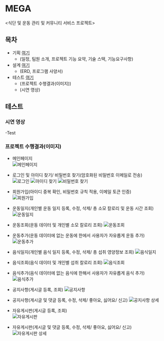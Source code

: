 # MEGA
<식단 및 운동 관리 및 커뮤니티 서비스 프로젝트>


## 목차
- 기획 [여기](#3-인용상자)
  - (일정, 팀원 소개, 프로젝트 기능 요약, 기술 스택, 기능요구사항)
- 설계 [여기](#3-인용상자)
  - (ERD, 프로그램 사양서)
- 테스트 [여기](#테스트)
  - (프로젝트 수행결과(이미지))
  - (시연 영상)  



## 테스트

### 시연 영상
-Test  


### 프로젝트 수행결과(이미지)  

- 메인페이지  
![메인페이지](https://github.com/hykim-king/MEGA/blob/main/doc/%EB%A9%94%EC%9D%B8.png)  

- 로그인 및 아이디 찾기/ 비밀번호 찾기(암호화된 비밀번호 이메일로 전송)  
![로그인](https://github.com/hykim-king/MEGA/blob/main/doc/%EB%A1%9C%EA%B7%B8%EC%9D%B8%ED%99%88.png)
![아이디 찾기](https://github.com/hykim-king/MEGA/blob/main/doc/%EC%95%84%EC%9D%B4%EB%94%94%EC%B0%BE%EA%B8%B0.png)
![비밀번호 찾기](https://github.com/hykim-king/MEGA/blob/main/doc/%EB%B9%84%EB%B0%80%EB%B2%88%ED%98%B8%EC%B0%BE%EA%B8%B0.png)

- 회원가입(아이디 중복 확인, 비밀번호 규칙 적용, 이메일 토큰 인증)  
![회원가입](https://github.com/hykim-king/MEGA/blob/main/doc/%ED%9A%8C%EC%9B%90%EA%B0%80%EC%9E%85.png)

- 운동일지(개인별 운동 일지 등록, 수정, 삭제/ 총 소모 칼로리 및 운동 시간 조회)
![운동일지](https://github.com/hykim-king/MEGA/blob/main/doc/%EC%9A%B4%EB%8F%99%EC%9D%BC%EC%A7%80.png)
- 운동조회(운동 데이터 및 개인별 소모 칼로리 조회)
![운동조회](https://github.com/hykim-king/MEGA/blob/main/doc/%EC%9A%B4%EB%8F%99%EC%A1%B0%ED%9A%8C.png)
- 운동추가(운동 데이터에 없는 운동에 한에서 사용자가 자유롭게 운동 추가)  
![운동추가](https://github.com/hykim-king/MEGA/blob/main/doc/%EC%9A%B4%EB%8F%99%EC%B6%94%EA%B0%80.png)

- 음식일지(개인별 음식 일지 등록, 수정, 삭제/ 총 섭취 영양정보 조회) 
![음식일지](https://github.com/hykim-king/MEGA/blob/main/doc/%EC%9D%8C%EC%8B%9D%EC%9D%BC%EC%A7%80.png)
- 음식조회(음식 데이터 및 개인별 섭취 칼로리 조회)
![음식조회](https://github.com/hykim-king/MEGA/blob/main/doc/%EC%9D%8C%EC%8B%9D%EC%A1%B0%ED%9A%8C.png)
- 음식추가(음식 데이터에 없는 음식에 한해서 사용자가 자유롭게 음식 추가)
![음식추가](https://github.com/hykim-king/MEGA/blob/main/doc/%EC%9D%8C%EC%8B%9D%EC%B6%94%EA%B0%80.png)

- 공지사항(게시글 등록, 조회) 
![공지사항](https://github.com/hykim-king/MEGA/blob/main/doc/%EA%B3%B5%EC%A7%80%EC%82%AC%ED%95%AD.png)
- 공지사항(게시글 및 댓글 등록, 수정, 삭제/ 좋아요, 싫어요/ 신고)
![공지사항 상세](https://github.com/hykim-king/MEGA/blob/main/doc/%EA%B3%B5%EC%A7%80%EC%82%AC%ED%95%AD%EC%84%B8%EB%B6%80%EC%82%AC%ED%95%AD.png)
  
- 자유게시판(게시글 등록, 조회)   
![자유게시판](https://github.com/hykim-king/MEGA/blob/main/doc/%EC%9E%90%EC%9C%A0%EA%B2%8C%EC%8B%9C%ED%8C%90.png)
- 자유게시판(게시글 및 댓글 등록, 수정, 삭제/ 좋아요, 싫어요/ 신고)  
![자유게시판 상세](https://github.com/hykim-king/MEGA/blob/main/doc/%EC%9E%90%EC%9C%A0%EA%B2%8C%EC%8B%9C%ED%8C%90%EC%84%B8%EB%B6%80%EC%82%AC%ED%95%AD.png)

